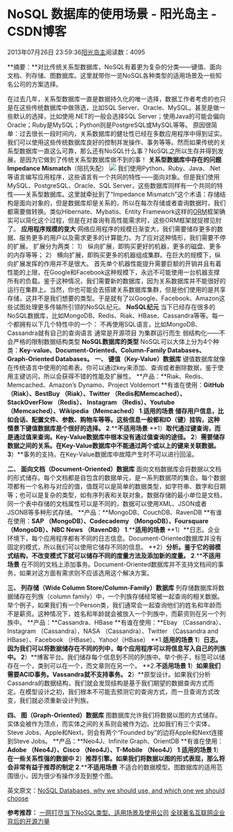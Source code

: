 
# NoSQL 数据库的使用场景 - 阳光岛主 - CSDN博客

2013年07月26日 23:59:36[阳光岛主](https://me.csdn.net/sunboy_2050)阅读数：4095


**摘要：**对比传统关系型数据库，NoSQL有着更为复杂的分类——键值、面向文档、列存储、图数据库。这里就带你一览NoSQL各种类型的适用场景及一些知名公司的方案选择。

在过去几年，关系型数据库一直是数据持久化的唯一选择，数据工作者考虑的也只是在这些传统数据库中做筛选，比如SQL Server、Oracle、MySQL。甚至是做一些默认的选择，比如使用.NET的一般会选择SQL Server；使用Java的可能会偏向Oracle；Ruby是MySQL；Python则是PostgreSQL或MySQL等等。
原因很简单：过去很长一段时间内，关系数据库的健壮性已经在多数应用程序中得到证实。我们可以使用这些传统数据库良好的控制并发操作、事务等等。然而如果传统的关系型数据库一直这么可靠，那么还有NoSQL什么事？NoSQL之所以生存并得到发展，是因为它做到了传统关系型数据库做不到的事！
**关系型数据库中存在的问题**
**Impedance Mismatch**（阻抗失配）
![](https://img-blog.csdn.net/20130726234610906)
我们使用Python、Ruby、Java、.Net等语言编写应用程序，这些语言有一个共同的特性——面向对象。但是我们使用MySQL、PostgreSQL、Oracle、SQL Server，这些数据库同样有一个共同的特性——关系型数据库。这里就牵扯到了“Impedance Mismatch”这个术语：存储结构是面向对象的，但是数据库却是关系的，所以在每次存储或者查询数据时，我们都需要做转换。类似Hibernate、Mybatis、Entity Framework这样的[ORM](http://baike.baidu.com/view/197951.htm)框架确实可以简化这个过程，但是在对查询有高性能需求时，这些ORM框架就捉襟见肘了。
**应用程序规模的变大**
网络应用程序的规模日渐变大，我们需要储存更多的数据、服务更多的用户以及需求更多的计算能力。为了应对这种情形，我们需要不停的扩展。
扩展分为两类：
1） 纵向扩展，即购买更好的机器，更多的磁盘、更多的内存等等；
2） 横向扩展，即购买更多的机器组成集群。在巨大的规模下，纵向扩展发挥的作用并不是很大。
首先单个机器性能提升需要巨额的开销并且有着性能的上限，在Google和Facebook这种规模下，永远不可能使用一台机器支撑所有的负载。鉴于这种情况，我们需要新的数据库，因为关系数据库并不能很好的运行在集群上。当然，你也可能会去搭建关系数据库集群，但是他们使用的是共享存储，这并不是我们想要的类型。于是就有了以Google、Facebook、Amazon这些试图处理更多传输所引领的NoSQL纪元。
**NoSQL纪元**
当下已经存在很多的NoSQL数据库，比如MongoDB、Redis、Riak、HBase、Cassandra等等。每一个都拥有以下几个特性中的一个：
不再使用SQL语言，比如MongoDB、Cassandra就有自己的查询语言
通常是开源项目
为集群运行而生
弱结构化——不会严格的限制数据结构类型
**NoSQL数据库的类型**
NoSQL可以大体上分为4个种类：**Key-value、Document-Oriented、Column-Family Databases、Graph-Oriented Databases。**
**一、 键值（Key-Value）数据库**
键值数据库就像在传统语言中使用的哈希表。你可以通过key来添加、查询或者删除数据，鉴于使用主键访问，所以会获得不错的性能及扩展性。
**产品：**Riak、Redis、Memcached、Amazon’s Dynamo、Project Voldemort
**有谁在使用：**GitHub （Riak）、BestBuy （Riak）、Twitter （Redis和Memcached）、StackOverFlow （Redis）、 Instagram （Redis）、Youtube （Memcached）、Wikipedia（Memcached）
**1****.****适用的场景**
储存用户信息，比如会话、配置文件、参数、购物车等等。这些信息一般都和ID（键）挂钩，这种情景下键值数据库是个很好的选择。
**2****.****不适用场景**
**1）**取代通过键查询，而是通过值来查询。Key-Value数据库中根本没有通过值查询的途径。
**2****）**需要储存数据之间的关系。在Key-Value数据库中不能通过两个或以上的键来关联数据。
**3****）**事务的支持。在Key-Value数据库中故障产生时不可以进行回滚。

**二、 面向文档（Document-Oriented）数据库**
面向文档数据库会将数据以文档的形式储存。每个文档都是自包含的数据单元，是一系列数据项的集合。每个数据项都有一个名称与对应的值，值既可以是简单的数据类型，如字符串、数字和日期等；也可以是复杂的类型，如有序列表和关联对象。数据存储的最小单位是文档，同一个表中存储的文档属性可以是不同的，数据可以使用XML、JSON或者JSONB等多种形式存储。
**产品：**MongoDB、CouchDB、RavenDB
**有谁在使用：**SAP （MongoDB）、Codecademy （MongoDB）、Foursquare （MongoDB）、NBC News （RavenDB）
**1****.****适用的场景**
**1）**日志。企业环境下，每个应用程序都有不同的日志信息。Document-Oriented数据库并没有固定的模式，所以我们可以使用它储存不同的信息。
**2）**分析。鉴于它的弱模式结构，不改变模式下就可以储存不同的度量方法及添加新的度量。
**2****.****不适用场景**
在不同的文档上添加事务。Document-Oriented数据库并不支持文档间的事务，如果对这方面有需求则不应该选用这个解决方案。

**三、 列存储（Wide Column Store/Column-Family）数据库**
列存储数据库将数据储存在列族（column family）中，一个列族存储经常被一起查询的相关数据。举个例子，如果我们有一个Person类，我们通常会一起查询他们的姓名和年龄而不是薪资。这种情况下，姓名和年龄就会被放入一个列族中，而薪资则在另一个列族中。
**产品：**Cassandra、HBase
**有谁在使用：**Ebay （Cassandra）、Instagram （Cassandra）、NASA （Cassandra）、Twitter （Cassandra and HBase）、Facebook （HBase）、Yahoo!（HBase）
**1.****适用的场景**
**1****）**日志。因为我们可以将数据储存在不同的列中，每个应用程序可以将信息写入自己的列族中。
**2****）**博客平台。我们储存每个信息到不同的列族中。举个例子，标签可以储存在一个，类别可以在一个，而文章则在另一个。
**2.****不适用场景**
**1****）**如果我们需要ACID事务。Vassandra就不支持事务。
**2****）**原型设计。如果我们分析Cassandra的数据结构，我们就会发现结构是基于我们期望的数据查询方式而定。在模型设计之初，我们根本不可能去预测它的查询方式，而一旦查询方式改变，我们就必须重新设计列族。

**四、 图（Graph-Oriented）数据库**
图数据库允许我们将数据以图的方式储存。实体会被作为顶点，而实体之间的关系则会被作为边。比如我们有三个实体，Steve Jobs、Apple和Next，则会有两个“Founded by”的边将Apple和Next连接到Steve Jobs。
**产品：**Neo4J、Infinite Graph、OrientDB
**有谁在使用：**Adobe （Neo4J）、Cisco （Neo4J）、T-Mobile （Neo4J）
**1****.****适用的场景**
**1****）**在一些关系性强的数据中
**2****）**推荐引擎。如果我们将数据以图的形式表现，那么将会非常有益于推荐的制定
**2****.****不适用场景**
不适合的数据模型。图数据库的适用范围很小，因为很少有操作涉及到整个图。

英文原文：[NoSQL Databases, why we should use, and which one we should choose](http://pauloortins.com/nosql-databases-why-we-should-use-and-which-one-we-should-choose/)

**参考推荐：**
[一网打尽当下NoSQL类型、适用场景及使用公司](http://www.csdn.net/article/2013-07-24/2816330-how-to-choose-nosql-db)
[全球著名互联网企业背后的开源力量](http://www.csdn.net/article/2013-07-25/2816353-open-source-project)



